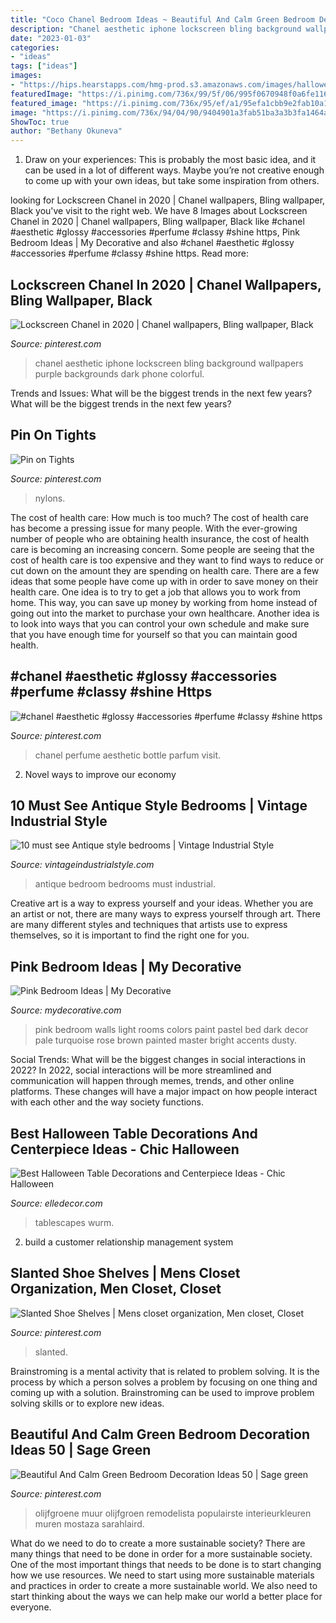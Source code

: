 ```yaml
---
title: "Coco Chanel Bedroom Ideas ~ Beautiful And Calm Green Bedroom Decoration Ideas 50"
description: "Chanel aesthetic iphone lockscreen bling background wallpapers purple backgrounds dark phone colorful"
date: "2023-01-03"
categories:
- "ideas"
tags: ["ideas"]
images:
- "https://hips.hearstapps.com/hmg-prod.s3.amazonaws.com/images/halloween-table-decorations-11-1503080828.jpeg?crop=1xw:1xh;center,top&amp;resize=768:*"
featuredImage: "https://i.pinimg.com/736x/99/5f/06/995f0670948f0a6fe1167e634b303d6d.jpg"
featured_image: "https://i.pinimg.com/736x/95/ef/a1/95efa1cbb9e2fab10a13e9b8794135d4.jpg"
image: "https://i.pinimg.com/736x/94/04/90/9404901a3fab51ba3a3b3fa1464a3495.jpg"
ShowToc: true
author: "Bethany Okuneva"
---
```



1. Draw on your experiences: This is probably the most basic idea, and it can be used in a lot of different ways. Maybe you’re not creative enough to come up with your own ideas, but take some inspiration from others.

	

		
looking for Lockscreen Chanel in 2020 | Chanel wallpapers, Bling wallpaper, Black you've visit to the right web. We have 8 Images about Lockscreen Chanel in 2020 | Chanel wallpapers, Bling wallpaper, Black like #chanel #aesthetic #glossy #accessories #perfume #classy #shine https, Pink Bedroom Ideas | My Decorative and also #chanel #aesthetic #glossy #accessories #perfume #classy #shine https. Read more:
		
    
## Lockscreen Chanel In 2020 | Chanel Wallpapers, Bling Wallpaper, Black

<img loading=lazy src="https://i.pinimg.com/736x/4c/66/3f/4c663f9db3f42c36f3e348907a20b0a4.jpg" onerror="this.onerror=null;this.src='https://tse4.mm.bing.net/th?id=OIP.8LQ3G1iMDijZ7ZLsXwk-HgHaNK&amp;pid=15.1';" alt="Lockscreen Chanel in 2020 | Chanel wallpapers, Bling wallpaper, Black">

_Source: pinterest.com_

>chanel aesthetic iphone lockscreen bling background wallpapers purple backgrounds dark phone colorful. 

	

Trends and Issues: What will be the biggest trends in the next few years?
What will be the biggest trends in the next few years?

    
## Pin On Tights

<img loading=lazy src="https://i.pinimg.com/736x/94/04/90/9404901a3fab51ba3a3b3fa1464a3495.jpg" onerror="this.onerror=null;this.src='https://tse2.mm.bing.net/th?id=OIP.Rb-W9GH4ICuB6KY-gtG2egHaLL&amp;pid=15.1';" alt="Pin on Tights">

_Source: pinterest.com_

>nylons. 

	

The cost of health care: How much is too much?
The cost of health care has become a pressing issue for many people. With the ever-growing number of people who are obtaining health insurance, the cost of health care is becoming an increasing concern. Some people are seeing that the cost of health care is too expensive and they want to find ways to reduce or cut down on the amount they are spending on health care. There are a few ideas that some people have come up with in order to save money on their health care. One idea is to try to get a job that allows you to work from home. This way, you can save up money by working from home instead of going out into the market to purchase your own healthcare. Another idea is to look into ways that you can control your own schedule and make sure that you have enough time for yourself so that you can maintain good health.

    
## #chanel #aesthetic #glossy #accessories #perfume #classy #shine Https

<img loading=lazy src="https://i.pinimg.com/736x/99/5f/06/995f0670948f0a6fe1167e634b303d6d.jpg" onerror="this.onerror=null;this.src='https://tse3.mm.bing.net/th?id=OIP.Ybl4AskihcGLfbx71msOYAHaJQ&amp;pid=15.1';" alt="#chanel #aesthetic #glossy #accessories #perfume #classy #shine https">

_Source: pinterest.com_

>chanel perfume aesthetic bottle parfum visit. 

	

2. Novel ways to improve our economy

    
## 10 Must See Antique Style Bedrooms | Vintage Industrial Style

<img loading=lazy src="http://vintageindustrialstyle.com/wp-content/uploads/2014/05/vintage_bedroom_ideas_4.jpg" onerror="this.onerror=null;this.src='https://tse3.mm.bing.net/th?id=OIP.Zkks0F6BSNJbj7eIuNwPIQHaFN&amp;pid=15.1';" alt="10 must see Antique style bedrooms | Vintage Industrial Style">

_Source: vintageindustrialstyle.com_

>antique bedroom bedrooms must industrial. 

	

Creative art is a way to express yourself and your ideas. Whether you are an artist or not, there are many ways to express yourself through art. There are many different styles and techniques that artists use to express themselves, so it is important to find the right one for you.

    
## Pink Bedroom Ideas | My Decorative

<img loading=lazy src="http://mydecorative.com/wp-content/uploads/2013/09/pink-room-design-ideas-13al.jpg" onerror="this.onerror=null;this.src='https://tse4.mm.bing.net/th?id=OIP.OuV2qSn4RrdCtP6uLqUmFwHaKh&amp;pid=15.1';" alt="Pink Bedroom Ideas | My Decorative">

_Source: mydecorative.com_

>pink bedroom walls light rooms colors paint pastel bed dark decor pale turquoise rose brown painted master bright accents dusty. 

	

Social Trends: What will be the biggest changes in social interactions in 2022?
In 2022, social interactions will be more streamlined and communication will happen through memes, trends, and other online platforms. These changes will have a major impact on how people interact with each other and the way society functions.

    
## Best Halloween Table Decorations And Centerpiece Ideas - Chic Halloween

<img loading=lazy src="https://hips.hearstapps.com/hmg-prod.s3.amazonaws.com/images/halloween-table-decorations-11-1503080828.jpeg?crop=1xw:1xh;center,top&amp;resize=768:*" onerror="this.onerror=null;this.src='https://tse3.mm.bing.net/th?id=OIP.gYQ8gL0IebnH9FY2DkGqhQHaKb&amp;pid=15.1';" alt="Best Halloween Table Decorations and Centerpiece Ideas - Chic Halloween">

_Source: elledecor.com_

>tablescapes wurm. 

	

2. build a customer relationship management system

    
## Slanted Shoe Shelves | Mens Closet Organization, Men Closet, Closet

<img loading=lazy src="https://i.pinimg.com/736x/36/6a/19/366a19b929328565bafac22b3b2fe48d.jpg" onerror="this.onerror=null;this.src='https://tse2.mm.bing.net/th?id=OIP.Ma64egT0JwMe8s5gv-l9mwHaJ3&amp;pid=15.1';" alt="Slanted Shoe Shelves | Mens closet organization, Men closet, Closet">

_Source: pinterest.com_

>slanted. 

	

Brainstroming is a mental activity that is related to problem solving. It is the process by which a person solves a problem by focusing on one thing and coming up with a solution. Brainstroming can be used to improve problem solving skills or to explore new ideas.

    
## Beautiful And Calm Green Bedroom Decoration Ideas 50 | Sage Green

<img loading=lazy src="https://i.pinimg.com/736x/95/ef/a1/95efa1cbb9e2fab10a13e9b8794135d4.jpg" onerror="this.onerror=null;this.src='https://tse3.mm.bing.net/th?id=OIP.9OR8vveWrjEaRFAoS8LdCQHaJ3&amp;pid=15.1';" alt="Beautiful And Calm Green Bedroom Decoration Ideas 50 | Sage green">

_Source: pinterest.com_

>olijfgroene muur olijfgroen remodelista populairste interieurkleuren muren mostaza sarahlaird. 

	

What do we need to do to create a more sustainable society?
There are many things that need to be done in order for a more sustainable society. One of the most important things that needs to be done is to start changing how we use resources. We need to start using more sustainable materials and practices in order to create a more sustainable world. We also need to start thinking about the ways we can help make our world a better place for everyone.


